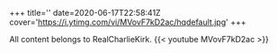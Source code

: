 +++
title=''
date=2020-06-17T22:58:41Z
cover='https://i.ytimg.com/vi/MVovF7kD2ac/hqdefault.jpg'
+++

All content belongs to RealCharlieKirk.
{{< youtube MVovF7kD2ac >}}
